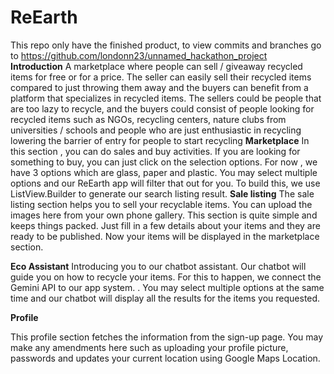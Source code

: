 # ReEarth
This repo only have the finished product, to view commits and branches go to https://github.com/londonn23/unnamed_hackathon_project  
**Introduction**
A marketplace where people can sell / giveaway recycled items for free or for a price. The
seller can easily sell their recycled items compared to just throwing them away and the
buyers can benefit from a platform that specializes in recycled items. The sellers could be
people that are too lazy to recycle, and the buyers could consist of people looking for
recycled items such as NGOs, recycling centers, nature clubs from universities / schools
and people who are just enthusiastic in recycling lowering the barrier of entry for people
to start recycling
**Marketplace**
In this section , you can do sales and buy activities. If you are looking for something to buy,
you can just click on the selection options. For now , we have 3 options which are glass,
paper and plastic. You may select multiple options and our ReEarth app will filter that out
for you. To build this, we use ListView.Builder to generate our search listing result.
**Sale listing**
The sale listing section helps you to sell your recyclable items. You can upload the images
here from your own phone gallery. This section is quite simple and keeps things packed.
Just fill in a few details about your items and they are ready to be published. Now your
items will be displayed in the marketplace section.

**Eco Assistant**
Introducing you to our chatbot assistant. Our chatbot will guide you on how to recycle your
items. For this to happen, we connect the Gemini API to our app system. . You may select
multiple options at the same time and our chatbot will display all the results for the items
you requested.

**Profile**

This profile section fetches the information from the sign-up page. You may make any
amendments here such as uploading your profile picture, passwords and updates your
current location using Google Maps Location. 
